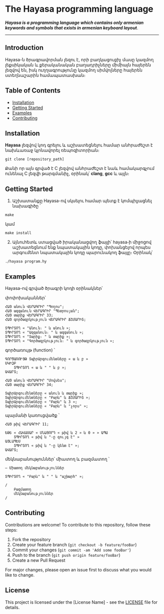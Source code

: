 # The Hayasa programming language

***Hayasa is a programming language which contains only armenian keywords and symbols that exists in armenian keyboard layout***.

---

## Introduction

Hayasa-ն ծրագրավորման լեզու է, որի բաղկացուցիչ մասը կազմող լեքսիկական և քերականական բաղադրիչները միմիայն հայերեն լեզվով են, իսկ ուղղագրությունը կազմող սիմվոլները հայերեն ստեղնաշարին համապատասխան։

## Table of Contents

- [Installation](#installation)
- [Getting Started](#getting-started)
- [Examples](#examples)
- [Contributing](#contributing)

## Installation

**Hayasa** լեզվով կոդ գրելու և աշխատեցնելու համար անհրաժեշտ է նախևառաջ կլոնավորել ռեպոզիտորիան։

```
git clone [repository_path]
```

Քանի    որ այն գրված է C լեզվով անհրաժեշտ է նաև համակարգչում ունենալ C լեզվի թարգմանիչ, օրինակ՝ **clang**, **gcc** և այլն։

## Getting Started

1. Աշխատանքը Hayasa-ով սկսելու համար պետք է կոմպիլյացնել նախագիծը ՝
```
make
```
կամ
```
make install
```

2. Այնուհետև ստացված իրականացվող ֆայլի՝ hayasa֊ի միջոցով աշխատեցնում ենք նպատակային կոդը, փոխանցելով որպես արգումենտ նպատակային կոդը պարունակող ֆայլը։ Օրինակ՝

```
./hayasa program.hy
```

## Examples

Hayasa-ով գրված ծրագրի կոդի օրինակներ՝

փոփոխականներ՝
```
ՀԱՅ անուն ՎԵՐԱԳՐԻՐ "Պողոս";
ՀԱՅ ազգանուն ՎԵՐԱԳՐԻՐ "Պետրոսյան";
ՀԱՅ տարիք ՎԵՐԱԳՐԻՐ 33;
ՀԱՅ գործազրկություն ՎԵՐԱԳՐԻՐ ՃՇՄԱՐԻՏ;

ՏՊԻՐՏՈՂ « "Անուն։ " և անուն »;
ՏՊԻՐՏՈՂ « "Ազգանուն։ " և ազգանուն »;
ՏՊԻՐՏՈՂ « "Տարիք։ " և տարիք »;
ՏՊԻՐՏՈՂ « "Գործազրկություն։ " և գործազրկություն »;
```
գործառույթ (function) ՝
```
ԳՈՐԾԱՌՈՒՅԹ ՏպիրԱրգումենտները « ա և բ »
ՍԿԻԶԲ
	ՏՊԻՐՏՈՂ « ա և " " և բ »;
ԱՎԱՐՏ;

ՀԱՅ անուն ՎԵՐԱԳՐԻՐ "Մովսես";
ՀԱՅ տարիք ՎԵՐԱԳՐԻՐ 34;

ՏպիրԱրգումենտները « անուն և տարիք »;
ՏպիրԱրգումենտները « "Բարև" և ՃՇՄԱՐԻՏ »;
ՏպիրԱրգումենտները « "Բարև" և 3 »;
ՏպիրԱրգումենտները « "Բարև" և "չորս" »;
```
պայմանի կառուցվածք ՝
```
ՀԱՅ թիվ ՎԵՐԱԳՐԻՐ 11;

ԵԹԵ « ՀԱՎԱՍԱՐ « ՄՆԱՑՈՐԴ « թիվ և 2 » և 0 » » ԱՊԱ
	ՏՊԻՐՏՈՂ « թիվ և "֊ը զույգ է" »
ԱՅԼԱՊԵՍ
	ՏՊԻՐՏՈՂ « թիվ և "֊ը կենտ է" »;
ԱՎԱՐՏ;
```
մեկնաբանություններ՝ միատող և բազմատող ՝
```
― Միատող մեկնաբանություններ

ՏՊԻՐՏՈՂ « "Բարև" և " " և "աշխարհ" »;

/
	Բազմատող
	մեկնաբանություններ
/
```

## Contributing

Contributions are welcome! To contribute to this repository, follow these steps:

1. Fork the repository
2. Create your feature branch (`git checkout -b feature/fooBar`)
3. Commit your changes (`git commit -am 'Add some fooBar'`)
4. Push to the branch (`git push origin feature/fooBar`)
5. Create a new Pull Request

For major changes, please open an issue first to discuss what you would like to change.

## License

This project is licensed under the [License Name] - see the [LICENSE](LICENSE) file for details.
